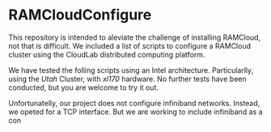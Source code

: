 # RAMCloudConfigure

This repository is intended to aleviate the challenge of installing
RAMCloud, not that is difficult.
We included a list of scripts to configure a RAMCloud cluster using the
CloudLab distributed computing platform.

We have tested the folling scripts using an Intel architecture. Particularlly,
using the *Utah* Cluster, with *xl170* hardware. No further tests have been
conducted, but you are welcome to try it out.

Unfortunatelly, our project does not configure infiniband networks. Instead,
we opeted for a TCP interface. But we are working to include infiniband as
a con
